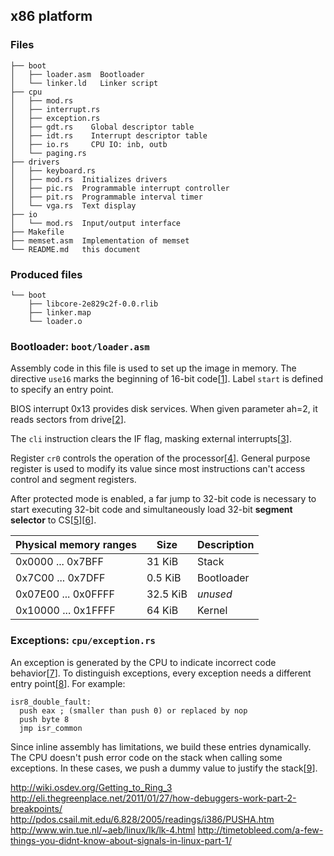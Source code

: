## x86 platform
### Files
```
├── boot
│   ├── loader.asm  Bootloader
│   └── linker.ld   Linker script
├── cpu
│   ├── mod.rs
│   ├── interrupt.rs
│   ├── exception.rs
│   ├── gdt.rs    Global descriptor table
│   ├── idt.rs    Interrupt descriptor table
│   ├── io.rs     CPU IO: inb, outb
│   └── paging.rs
├── drivers
│   ├── keyboard.rs
│   ├── mod.rs  Initializes drivers
│   ├── pic.rs  Programmable interrupt controller
│   ├── pit.rs  Programmable interval timer 
│   └── vga.rs  Text display
├── io
│   └── mod.rs  Input/output interface
├── Makefile
├── memset.asm  Implementation of memset
└── README.md   this document
```

### Produced files
```
└── boot
    ├── libcore-2e829c2f-0.0.rlib
    ├── linker.map
    └── loader.o
```

### Bootloader: `boot/loader.asm`

Assembly code in this file is used to set up the image in memory.
The directive `use16` marks the beginning of 16-bit code[[1]]. Label `start` is defined to specify an entry point.

BIOS interrupt 0x13 provides disk services. When given parameter ah=2, it reads sectors from drive[[2]].

The `cli` instruction clears the IF flag, masking external interrupts[[3]].

Register `cr0` controls the operation of the processor[[4]]. General purpose register is used to modify its value since most instructions can't access control and segment registers.

After protected mode is enabled, a far jump to 32-bit code is necessary to start executing 32-bit code and simultaneously load 32-bit **segment selector** to CS[[5]][[6]].

| Physical memory ranges | Size     | Description |
| ---------------------- | -------- | ----------- |
| 0x0000 ... 0x7BFF      | 31 KiB   | Stack       |
| 0x7C00 ... 0x7DFF      | 0.5 KiB  | Bootloader  |
| 0x07E00 ... 0x0FFFF    | 32.5 KiB | _unused_    |
| 0x10000 ... 0x1FFFF    | 64 KiB   | Kernel      |

### Exceptions: `cpu/exception.rs`

An exception is generated by the CPU to indicate incorrect code behavior[[7]]. To distinguish exceptions, every exception needs a different entry point[[8]]. For example:
```
isr8_double_fault:
  push eax ; (smaller than push 0) or replaced by nop
  push byte 8
  jmp isr_common
```
Since inline assembly has limitations, we build these entries dynamically. The CPU doesn't push error code on the stack when calling some exceptions. In these cases, we push a dummy value to justify the stack[[9]].

[1]: http://www.nasm.us/doc/nasmdoc6.html#section-6.1.1 "6.1.1 USE16 & USE32: Aliases for BITS"
[2]: http://en.wikipedia.org/wiki/INT_13H#INT_13h_AH.3D02h:_Read_Sectors_From_Drive "INT 13h AH=02h: Read Sectors From Drive"
[3]: http://faydoc.tripod.com/cpu/cli.htm "CLI - Clear Interrupt Flag"
[4]: http://en.wikipedia.org/wiki/Control_register#CR0
[5]: http://www.c-jump.com/CIS77/ASM/Memory/M77_0290_segment_registers_protected.htm "Segment Registers in Protected Mode"
[6]: http://stackoverflow.com/questions/9113310/segment-selector-in-ia-32 "Segment Selector in IA-32"
[7]: http://wiki.osdev.org/Exceptions "Exceptions - OSDev Wiki"
[8]: http://www.srcf.ucam.org/piipkernel/git_repository/kernel/src/isr.asm
[9]: http://www.xxeo.com/single-byte-or-small-x86-opcodes

http://wiki.osdev.org/Getting_to_Ring_3
http://eli.thegreenplace.net/2011/01/27/how-debuggers-work-part-2-breakpoints/
http://pdos.csail.mit.edu/6.828/2005/readings/i386/PUSHA.htm
http://www.win.tue.nl/~aeb/linux/lk/lk-4.html
http://timetobleed.com/a-few-things-you-didnt-know-about-signals-in-linux-part-1/
